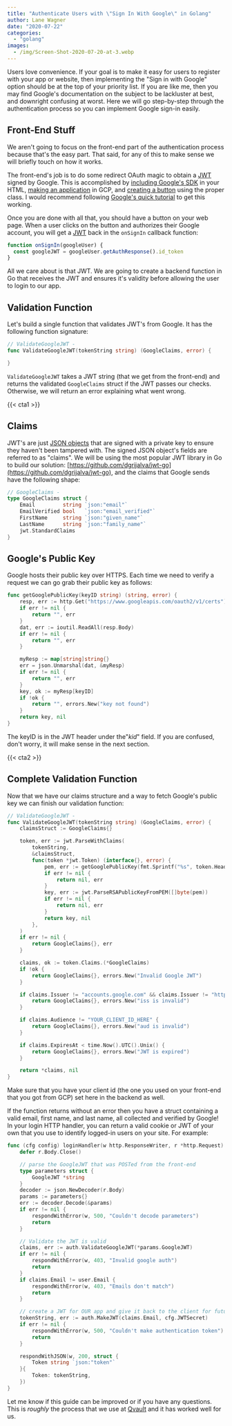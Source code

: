 ```yaml
---
title: "Authenticate Users with \"Sign In With Google\" in Golang"
author: Lane Wagner
date: "2020-07-22"
categories: 
  - "golang"
images:
  - /img/Screen-Shot-2020-07-20-at-3.webp
---
```


Users love convenience. If your goal is to make it easy for users to register with your app or website, then implementing the "Sign in with Google" option should be at the top of your priority list. If you are like me, then you may find Google's documentation on the subject to be lackluster at best, and downright confusing at worst. Here we will go step-by-step through the authentication process so you can implement Google sign-in easily.

## Front-End Stuff

We aren't going to focus on the front-end part of the authentication process because that's the easy part. That said, for any of this to make sense we will briefly touch on how it works.

The front-end's job is to do some redirect OAuth magic to obtain a [JWT](https://qvault.io/2020/02/20/how-to-build-jwts-in-go-golang/) signed by Google. This is accomplished by [including Google's SDK](https://developers.google.com/identity/sign-in/web/sign-in#load_the_google_platform_library) in your HTML, [making an application](https://developers.google.com/identity/sign-in/web/sign-in#create_authorization_credentials) in GCP, and [creating a button](https://developers.google.com/identity/sign-in/web/sign-in#add_a_google_sign-in_button) using the proper class. I would recommend following [Google's quick tutorial](https://developers.google.com/identity/sign-in/web/sign-in) to get this working.

Once you are done with all that, you should have a button on your web page. When a user clicks on the button and authorizes their Google account, you will get a [JWT](https://developers.google.com/identity/sign-in/web/sign-in#get_profile_information) back in the `onSignIn` callback function:

```js
function onSignIn(googleUser) {
  const googleJWT = googleUser.getAuthResponse().id_token
}
```

All we care about is that JWT. We are going to create a backend function in Go that receives the JWT and ensures it's validity before allowing the user to login to our app.

## Validation Function

Let's build a single function that validates JWT's from Google. It has the following function signature:

```go
// ValidateGoogleJWT -
func ValidateGoogleJWT(tokenString string) (GoogleClaims, error) {

}
```

`ValidateGoogleJWT` takes a JWT string (that we get from the front-end) and returns the validated `GoogleClaims` struct if the JWT passes our checks. Otherwise, we will return an error explaining what went wrong.

{{< cta1 >}}

## Claims

JWT's are just [JSON objects](https://qvault.io/golang/json-golang/) that are signed with a private key to ensure they haven't been tampered with. The signed JSON object's fields are referred to as "claims". We will be using the most popular JWT library in Go to build our solution: [https://github.com/dgrijalva/jwt-go](https://github.com/dgrijalva/jwt-go), and the claims that Google sends have the following shape:

```go
// GoogleClaims -
type GoogleClaims struct {
	Email         string `json:"email"`
	EmailVerified bool   `json:"email_verified"`
	FirstName     string `json:"given_name"`
	LastName      string `json:"family_name"`
	jwt.StandardClaims
}
```

## Google's Public Key

Google hosts their public key over HTTPS. Each time we need to verify a request we can go grab their public key as follows:

```go
func getGooglePublicKey(keyID string) (string, error) {
	resp, err := http.Get("https://www.googleapis.com/oauth2/v1/certs")
	if err != nil {
		return "", err
	}
	dat, err := ioutil.ReadAll(resp.Body)
	if err != nil {
		return "", err
	}

	myResp := map[string]string{}
	err = json.Unmarshal(dat, &myResp)
	if err != nil {
		return "", err
	}
	key, ok := myResp[keyID]
	if !ok {
		return "", errors.New("key not found")
	}
	return key, nil
}
```

The keyID is in the JWT header under the"_kid_" field. If you are confused, don't worry, it will make sense in the next section.

{{< cta2 >}}

## Complete Validation Function

Now that we have our claims structure and a way to fetch Google's public key we can finish our validation function:

```go
// ValidateGoogleJWT -
func ValidateGoogleJWT(tokenString string) (GoogleClaims, error) {
	claimsStruct := GoogleClaims{}

	token, err := jwt.ParseWithClaims(
		tokenString,
		&claimsStruct,
		func(token *jwt.Token) (interface{}, error) {
			pem, err := getGooglePublicKey(fmt.Sprintf("%s", token.Header["kid"]))
			if err != nil {
				return nil, err
			}
			key, err := jwt.ParseRSAPublicKeyFromPEM([]byte(pem))
			if err != nil {
				return nil, err
			}
			return key, nil
		},
	)
	if err != nil {
		return GoogleClaims{}, err
	}

	claims, ok := token.Claims.(*GoogleClaims)
	if !ok {
		return GoogleClaims{}, errors.New("Invalid Google JWT")
	}

	if claims.Issuer != "accounts.google.com" && claims.Issuer != "https://accounts.google.com" {
		return GoogleClaims{}, errors.New("iss is invalid")
	}

	if claims.Audience != "YOUR_CLIENT_ID_HERE" {
		return GoogleClaims{}, errors.New("aud is invalid")
	}

	if claims.ExpiresAt < time.Now().UTC().Unix() {
		return GoogleClaims{}, errors.New("JWT is expired")
	}

	return *claims, nil
}
```

Make sure that you have your client id (the one you used on your front-end that you got from GCP) set here in the backend as well.

If the function returns without an error then you have a struct containing a valid email, first name, and last name, all collected and verified by Google! In your login HTTP handler, you can return a valid cookie or JWT of your own that you use to identify logged-in users on your site. For example:

```go
func (cfg config) loginHandler(w http.ResponseWriter, r *http.Request) {
	defer r.Body.Close()

	// parse the GoogleJWT that was POSTed from the front-end
	type parameters struct {
		GoogleJWT *string
	}
	decoder := json.NewDecoder(r.Body)
	params := parameters{}
	err := decoder.Decode(&params)
	if err != nil {
		respondWithError(w, 500, "Couldn't decode parameters")
		return
	}

	// Validate the JWT is valid
	claims, err := auth.ValidateGoogleJWT(*params.GoogleJWT)
	if err != nil {
		respondWithError(w, 403, "Invalid google auth")
		return
	}
	if claims.Email != user.Email {
		respondWithError(w, 403, "Emails don't match")
		return
	}

	// create a JWT for OUR app and give it back to the client for future requests
	tokenString, err := auth.MakeJWT(claims.Email, cfg.JWTSecret)
	if err != nil {
		respondWithError(w, 500, "Couldn't make authentication token")
		return
	}

	respondWithJSON(w, 200, struct {
		Token string `json:"token"`
	}{
		Token: tokenString,
	})
}
```

Let me know if this guide can be improved or if you have any questions. This is _roughly_ the process that we use at [Qvault](https://qvault.io/) and it has worked well for us.
